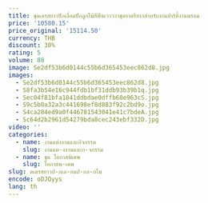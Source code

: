 ```yaml
---
title: ชุดเดรสยาวปักเลื่อมปักลูกไม้สีฟ้าแวววาวชุดราตรียาวสำหรับงานปาร์ตี้งานพรอม
price: '10580.15'
price_original: '15114.50'
currency: THB
discount: 30%
rating: 5
volume: 88
image: Se2df53b6d0144c55b6d365453eec862d8.jpg
images:
  - Se2df53b6d0144c55b6d365453eec862d8.jpg
  - S8fa3b54e16c944fdb1bf31ddb93b39b1q.jpg
  - Sec04f81bfa1841ddbdae0dffb68e963cS.jpg
  - S9c5b0a32a3c441698ef8d883f92c2bd9o.jpg
  - S4ca284ed9a0f446781543041e41c7bdeA.jpg
  - Sc64d2b2961d54279bda8cec243ebf332D.jpg
video: ''
categories:
  - name: งานแต่งงานและกิจกรรม
    slug: งานแต-งงานและก-จกรรม
  - name: ชุด โอกาสพิเศษ
    slug: โอกาสพ-เศษ
slug: ดเดรสยาวป-กเล-อมป-กล-กไม
encode: oDJQyys
lang: th
---
```

  